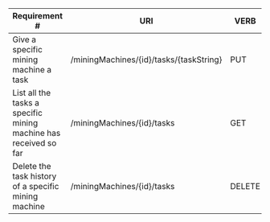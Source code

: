 |Requirement # | URI | VERB |
|---|---|---|
| Give a specific mining machine a  task                             | /miningMachines/{id}/tasks/{taskString} | PUT |
| List all the tasks a specific mining machine has received so far   | /miningMachines/{id}/tasks | GET |
| Delete the task history of a specific mining machine               | /miningMachines/{id}/tasks | DELETE |